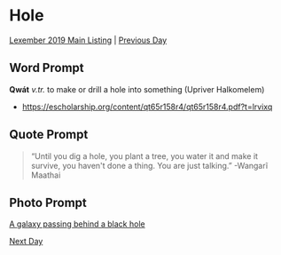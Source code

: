 # Hole
[Lexember 2019 Main Listing](_prompts/r-conlangs/lexember/2019/toc_lex19.md) | [Previous Day](_prompts/r-conlangs/lexember/2019/prompts/w1/06.md)

## Word Prompt

**Qwát** _v.tr._ to make or drill a hole into something (Upriver Halkomelem)

- https://escholarship.org/content/qt65r158r4/qt65r158r4.pdf?t=lrvixq

## Quote Prompt

> “Until you dig a hole, you plant a tree, you water it and make it survive, you haven't done a thing. You are just talking.” -Wangarĩ Maathai

## Photo Prompt

[A galaxy passing behind a black hole](https://en.wikipedia.org/wiki/File:Black_hole_lensing_web.gif)

[Next Day](_prompts/r-conlangs/lexember/2019/prompts/w2/08.md)
